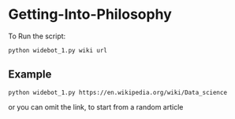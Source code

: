 # Getting-Into-Philosophy
To Run the script:
```
python widebot_1.py wiki url
```
## Example
```
python widebot_1.py https://en.wikipedia.org/wiki/Data_science
```
or you can omit the link, to start from a random article
